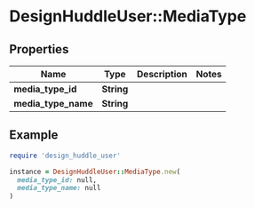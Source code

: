 # DesignHuddleUser::MediaType

## Properties

| Name | Type | Description | Notes |
| ---- | ---- | ----------- | ----- |
| **media_type_id** | **String** |  |  |
| **media_type_name** | **String** |  |  |

## Example

```ruby
require 'design_huddle_user'

instance = DesignHuddleUser::MediaType.new(
  media_type_id: null,
  media_type_name: null
)
```


